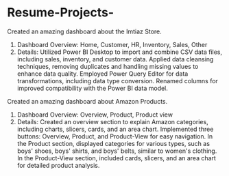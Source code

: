 # Resume-Projects-

Created an amazing dashboard about the Imtiaz Store.

1. Dashboard Overview:
Home, Customer, HR, Inventory, Sales, Other 
2. Details:
Utilized Power BI Desktop to import and combine CSV data files, including sales, inventory, and customer data.
Applied data cleansing techniques, removing duplicates and handling missing values to enhance data quality.
Employed Power Query Editor for data transformations, including data type conversion.
Renamed columns for improved compatibility with the Power BI data model.

Created an amazing dashboard about Amazon Products.

1. Dashboard Overview: 
Overview, Product, Product view 
2. Details:
Created an overview section to explain Amazon categories, including charts, slicers, cards, and an area chart.
Implemented three buttons: Overview, Product, and Product-View for easy navigation.
In the Product section, displayed categories for various types, such as boys' shoes, boys' shirts, and boys' belts, similar to women's clothing.
In the Product-View section, included cards, slicers, and an area chart for detailed product analysis.
